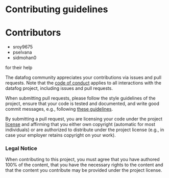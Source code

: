 # Contributing guidelines

# Contributors

- sroy9675
- pselvana
- sidmohan0

for their help

The datafog community appreciates your contributions via issues and
pull requests. Note that the [code of conduct](CODE_OF_CONDUCT.md)
applies to all interactions with the datafog project, including
issues and pull requests.

When submitting pull requests, please follow the style guidelines of
the project, ensure that your code is tested and documented, and write
good commit messages, e.g., following [these
guidelines](https://chris.beams.io/posts/git-commit/).

By submitting a pull request, you are licensing your code under the
project [license](LICENSE) and affirming that you either own copyright
(automatic for most individuals) or are authorized to distribute under
the project license (e.g., in case your employer retains copyright on
your work).

### Legal Notice

When contributing to this project, you must agree that you have authored 100% of the content, that you have the necessary rights to the content and that the content you contribute may be provided under the project license.
